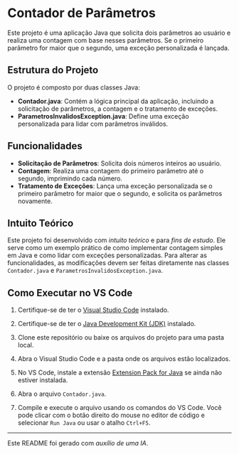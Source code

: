 # Contador de Parâmetros

Este projeto é uma aplicação Java que solicita dois parâmetros ao usuário e realiza uma contagem com base nesses parâmetros. Se o primeiro parâmetro for maior que o segundo, uma exceção personalizada é lançada.

## Estrutura do Projeto

O projeto é composto por duas classes Java:

- **Contador.java**: Contém a lógica principal da aplicação, incluindo a solicitação de parâmetros, a contagem e o tratamento de exceções.
- **ParametrosInvalidosException.java**: Define uma exceção personalizada para lidar com parâmetros inválidos.

## Funcionalidades

- **Solicitação de Parâmetros**: Solicita dois números inteiros ao usuário.
- **Contagem**: Realiza uma contagem do primeiro parâmetro até o segundo, imprimindo cada número.
- **Tratamento de Exceções**: Lança uma exceção personalizada se o primeiro parâmetro for maior que o segundo, e solicita os parâmetros novamente.

## Intuito Teórico

Este projeto foi desenvolvido com *intuito teórico* e para *fins de estudo*. Ele serve como um exemplo prático de como implementar contagem simples em Java e como lidar com exceções personalizadas. Para alterar as funcionalidades, as modificações devem ser feitas diretamente nas classes `Contador.java` e `ParametrosInvalidosException.java`.

## Como Executar no VS Code

1. Certifique-se de ter o [Visual Studio Code](https://code.visualstudio.com/) instalado.

2. Certifique-se de ter o [Java Development Kit (JDK)](https://www.oracle.com/java/technologies/javase-jdk11-downloads.html) instalado.

3. Clone este repositório ou baixe os arquivos do projeto para uma pasta local.

4. Abra o Visual Studio Code e a pasta onde os arquivos estão localizados.

5. No VS Code, instale a extensão [Extension Pack for Java](https://marketplace.visualstudio.com/items?itemName=vscjava.vscode-java-pack) se ainda não estiver instalada.

6. Abra o arquivo `Contador.java`.

7. Compile e execute o arquivo usando os comandos do VS Code. Você pode clicar com o botão direito do mouse no editor de código e selecionar `Run Java` ou usar o atalho `Ctrl+F5`.


---

Este README foi gerado com *auxílio de uma IA*.
